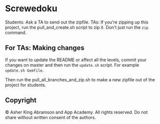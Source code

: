 # Screwedoku

Students: Ask a TA to send out the zipfile.
TAs: If you're zipping up this project, run the pull_and_create.sh script to zip it.  Don't just run the `zip` command.


## For TAs: Making changes

If you want to update the README or affect all the levels, commit your changes on master and then run the `update.sh` script.  For example `update.sh Gemfile`.

Then run the pull_all_branches_and_zip.sh to make a new zipfile out of the project for students.



## Copyright

© Asher King Abramson and App Academy.  All rights reserved.  Do not share without written consent of the authors.


[zip file]: ./screwedoku.zip
